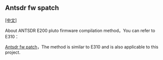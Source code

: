 ## Antsdr fw spatch 

[[中文]](../../../cn/device_and_usage_manual/ANTSDR_E_Series_Module/ANTSDR_E200_Reference_Manual/Antsdr-fw-patch_cn.html)

About ANTSDR E200 pluto firmware compilation method，You can refer to E310：

[Antsdr fw patch](../ANTSDR_E310_Reference_Manual/Antsdr-fw-patch.md)，The method is similar to E310 and is also applicable to this project.